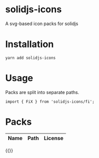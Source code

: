 # solidjs-icons
A svg-based icon packs for solidjs

# Installation
```
yarn add solidjs-icons
```

# Usage
Packs are split into separate paths. 

```
import { FiX } from 'solidjs-icons/fi';
```

# Packs

| Name   | Path   | License |
|--------|--------|---------|
{{}}